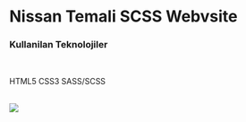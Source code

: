 # Nissan Temali SCSS Webvsite


<h3>Kullanilan Teknolojiler</h3>
<br>
<p>HTML5 CSS3 SASS/SCSS</p>
<br>
<img src="./img/Ekran.gif">